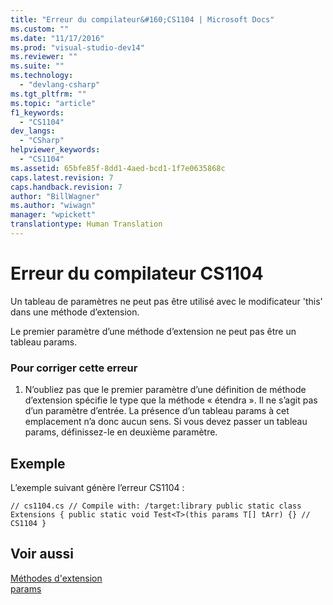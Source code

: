 ```yaml
---
title: "Erreur du compilateur&#160;CS1104 | Microsoft Docs"
ms.custom: ""
ms.date: "11/17/2016"
ms.prod: "visual-studio-dev14"
ms.reviewer: ""
ms.suite: ""
ms.technology: 
  - "devlang-csharp"
ms.tgt_pltfrm: ""
ms.topic: "article"
f1_keywords: 
  - "CS1104"
dev_langs: 
  - "CSharp"
helpviewer_keywords: 
  - "CS1104"
ms.assetid: 65bfe85f-8dd1-4aed-bcd1-1f7e0635868c
caps.latest.revision: 7
caps.handback.revision: 7
author: "BillWagner"
ms.author: "wiwagn"
manager: "wpickett"
translationtype: Human Translation
---
```

# Erreur du compilateur&#160;CS1104
Un tableau de paramètres ne peut pas être utilisé avec le modificateur 'this' dans une méthode d’extension.  
  
 Le premier paramètre d’une méthode d’extension ne peut pas être un tableau params.  
  
### Pour corriger cette erreur  
  
1.  N’oubliez pas que le premier paramètre d’une définition de méthode d’extension spécifie le type que la méthode « étendra ». Il ne s’agit pas d’un paramètre d’entrée. La présence d’un tableau params à cet emplacement n’a donc aucun sens. Si vous devez passer un tableau params, définissez\-le en deuxième paramètre.  
  
## Exemple  
 L’exemple suivant génère l’erreur CS1104 :  
  
```  
// cs1104.cs // Compile with: /target:library public static class Extensions { public static void Test<T>(this params T[] tArr) {} // CS1104 }   
```  
  
## Voir aussi  
 [Méthodes d'extension](../../csharp/programming-guide/classes-and-structs/extension-methods.md)   
 [params](../../csharp/language-reference/keywords/params.md)